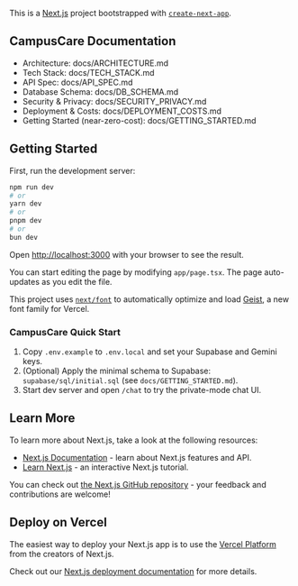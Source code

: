 This is a [Next.js](https://nextjs.org) project bootstrapped with [`create-next-app`](https://nextjs.org/docs/app/api-reference/cli/create-next-app).

## CampusCare Documentation

- Architecture: docs/ARCHITECTURE.md
- Tech Stack: docs/TECH_STACK.md
- API Spec: docs/API_SPEC.md
- Database Schema: docs/DB_SCHEMA.md
- Security & Privacy: docs/SECURITY_PRIVACY.md
- Deployment & Costs: docs/DEPLOYMENT_COSTS.md
- Getting Started (near-zero-cost): docs/GETTING_STARTED.md

## Getting Started

First, run the development server:

```bash
npm run dev
# or
yarn dev
# or
pnpm dev
# or
bun dev
```

Open [http://localhost:3000](http://localhost:3000) with your browser to see the result.

You can start editing the page by modifying `app/page.tsx`. The page auto-updates as you edit the file.

This project uses [`next/font`](https://nextjs.org/docs/app/building-your-application/optimizing/fonts) to automatically optimize and load [Geist](https://vercel.com/font), a new font family for Vercel.

### CampusCare Quick Start

1) Copy `.env.example` to `.env.local` and set your Supabase and Gemini keys.
2) (Optional) Apply the minimal schema to Supabase: `supabase/sql/initial.sql` (see `docs/GETTING_STARTED.md`).
3) Start dev server and open `/chat` to try the private-mode chat UI.

## Learn More

To learn more about Next.js, take a look at the following resources:

- [Next.js Documentation](https://nextjs.org/docs) - learn about Next.js features and API.
- [Learn Next.js](https://nextjs.org/learn) - an interactive Next.js tutorial.

You can check out [the Next.js GitHub repository](https://github.com/vercel/next.js) - your feedback and contributions are welcome!

## Deploy on Vercel

The easiest way to deploy your Next.js app is to use the [Vercel Platform](https://vercel.com/new?utm_medium=default-template&filter=next.js&utm_source=create-next-app&utm_campaign=create-next-app-readme) from the creators of Next.js.

Check out our [Next.js deployment documentation](https://nextjs.org/docs/app/building-your-application/deploying) for more details.

